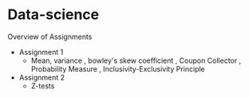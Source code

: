 # Data-science
Overview of Assignments
- Assignment 1
    - Mean, variance , bowley's skew coefficient , Coupon Collector , Probability Measure , Inclusivity-Exclusivity Principle
- Assignment 2
    - Z-tests
